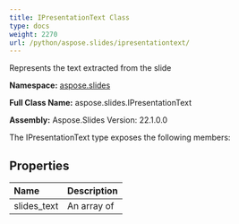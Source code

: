 ```yaml
---
title: IPresentationText Class
type: docs
weight: 2270
url: /python/aspose.slides/ipresentationtext/
---
```


Represents the text extracted from the slide

**Namespace:** [aspose.slides](/python/aspose.slides/)

**Full Class Name:** aspose.slides.IPresentationText

**Assembly:**  Aspose.Slides Version: 22.1.0.0

The IPresentationText type exposes the following members:
## **Properties**
|**Name**|**Description**|
| :- | :- |
|slides_text|An array of|
